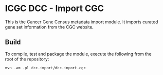 # ICGC DCC - Import CGC

This is the Cancer Gene Census metadata import module. It imports curated gene set information from the CGC website.

## Build

To compile, test and package the module, execute the following from the root of the repository:

```shell
mvn -am -pl dcc-import/dcc-import-cgc
```
